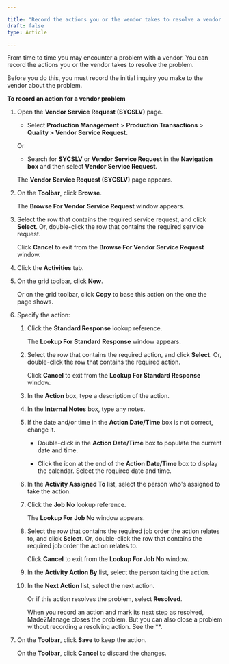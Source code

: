 ```yaml
---

title: "Record the actions you or the vendor takes to resolve a vendor problem"
draft: false
type: Article

---
```


From time to time you may encounter a problem with a vendor. You can record the actions you or the vendor takes to resolve the problem.

Before you do this, you must record the initial inquiry you make to the vendor about the problem.

**To record an action for a vendor problem**

1. Open the **Vendor Service Request (SYCSLV)** page.

    - Select **Production Management** > **Production Transactions** > **Quality > Vendor Service Request.**

    Or

    - Search for **SYCSLV** or **Vendor Service Request** in the **Navigation box** and then select **Vendor Service Request**.

    The **Vendor Service Request (SYCSLV)** page appears.

2. On the **Toolbar**, click **Browse**.

    The **Browse For Vendor Service Request** window appears.

3. Select the row that contains the required service request, and click **Select**. Or, double-click the row that contains the required service request.

    Click **Cancel** to exit from the **Browse For Vendor Service Request** window.

4. Click the **Activities** tab.

5. On the grid toolbar, click **New**.

    Or on the grid toolbar, click **Copy** to base this action on the one the page shows.

6. Specify the action:

    1. Click the **Standard Response** lookup reference.

        The **Lookup For Standard Response** window appears.

    2. Select the row that contains the required action, and click **Select**. Or, double-click the row that contains the required action.

        Click **Cancel** to exit from the **Lookup For Standard Response** window.

    3. In the **Action** box, type a description of the action.

    4. In the **Internal Notes** box, type any notes.

    5. If the date and/or time in the **Action Date/Time** box is not correct, change it.

        - Double-click in the **Action Date/Time** box to populate the current date and time.

        - Click the icon at the end of the **Action Date/Time** box to display the calendar. Select the required date and time.

    6. In the **Activity Assigned To** list, select the person who's assigned to take the action.

    7. Click the **Job** **No** lookup reference.

        The **Lookup For Job No** window appears.

    8. Select the row that contains the required job order the action relates to, and click **Select**. Or, double-click the row that contains the required job order the action relates to.

        Click **Cancel** to exit from the **Lookup For Job No** window.

    9. In the **Activity Action By** list, select the person taking the action.

    10. In the **Next Action** list, select the next action.

        Or if this action resolves the problem, select **Resolved**.

        When you record an action and mark its next step as resolved, Made2Manage closes the problem. But you can also close a problem without recording a resolving action. See the **.

7. On the **Toolbar**, click **Save** to keep the action.

    On the **Toolbar**, click **Cancel** to discard the changes.

​